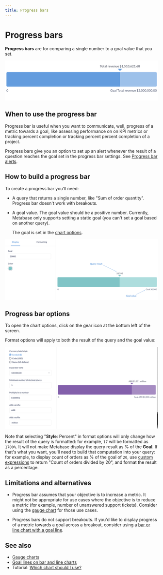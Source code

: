 ```yaml
---
title: Progress bars
---
```


# Progress bars

**Progress bars** are for comparing a single number to a goal value that you set.

![Progress bar](../../images/progress.png)

## When to use the progress bar

Progress bar is useful when you want to communicate, well, progress of a metric towards a goal, like assessing performance on
on KPI metrics or tracking percent completion or tracking percent percent completion of a project.

Progress bars give you an option to set up an alert whenever the result of a question reaches the goal set in the progress bar settings. See [Progress bar alerts](../alerts.md#progress-bar-alerts).

## How to build a progress bar

To create a progress bar you'll need:

- A query that returns a single number, like "Sum of order quantity". Progress bar doesn't work with breakouts.

- A goal value. The goal value should be a positive number. Currently, Metabase only supports setting a static goal (you can't set a goal based on another query).

  The goal is set in the [chart options](#progress-bar-options).

![Progress bar KPI](../../images/progress-bar-elements.png)

## Progress bar options

To open the chart options, click on the gear icon at the bottom left of the screen.

Format options will apply to both the result of the query and the goal value:

![Progress bar with format applied](../../images/progress-with-format.png)

Note that selecting "**Style**: Percent" in format options will only change how the result of the query is formatted: for example, `17` will be formatted as `1700%`. It will not make Metabase display the query result as % of the **Goal**. If that's what you want, you'll need to build that computation into your query: for example, to display count of orders as % of the goal of `20`, use [custom expressions](../../query-builder/expressions.md) to return "Count of orders divided by 20", and format the result as a percentage.

## Limitations and alternatives

- Progress bar assumes that your objective is to increase a metric. It might not be appropriate for use cases where the objective is to reduce a metric (for example, number of unanswered support tickets). Consider using the [gauge chart](gauge.md) for those use cases.

- Progress bars do not support breakouts. If you'd like to display progress of a metric towards a goal across a breakout, consider using a [bar or line chart with a goal line](line-bar-and-area-charts.md#goal-lines).

## See also

- [Gauge charts](./gauge.md)
- [Goal lines on bar and line charts](./line-bar-and-area-charts.md#goal-lines)
- Tutorial: [Which chart should I use?](https://www.metabase.com/learn/metabase-basics/querying-and-dashboards/visualization/chart-guide)
